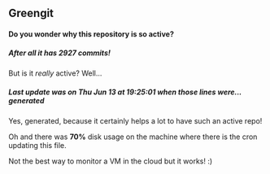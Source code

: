 ## Greengit

#### Do you wonder why this repository is so active?

##### After all it has 2927 commits!

But is it *really* active? Well...

##### Last update was on Thu Jun 13 at 19:25:01 when those lines were... generated

Yes, generated, because it certainly helps a lot to have such an active repo!

Oh and there was **70%** disk usage on the machine
where there is the cron updating this file.

Not the best way to monitor a VM in the cloud but it works! :)
